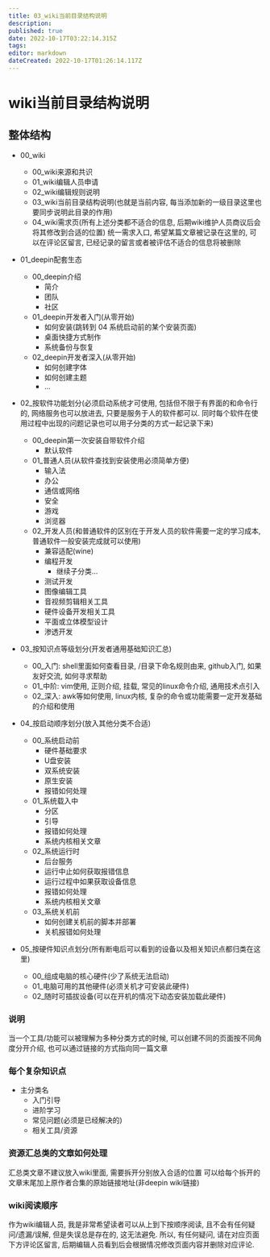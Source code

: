 ```yaml
---
title: 03_wiki当前目录结构说明
description: 
published: true
date: 2022-10-17T03:22:14.315Z
tags: 
editor: markdown
dateCreated: 2022-10-17T01:26:14.117Z
---
```


# wiki当前目录结构说明

## 整体结构

* 00_wiki
	* 00_wiki来源和共识
	* 01_wiki编辑人员申请
	* 02_wiki编辑规则说明
	* 03_wiki当前目录结构说明(也就是当前内容, 每当添加新的一级目录这里也要同步说明此目录的作用)
	* 04_wiki需求页(所有上述分类都不适合的信息, 后期wiki维护人员商议后会将其修改到合适的位置)
		统一需求入口, 希望某篇文章被记录在这里的, 可以在评论区留言, 已经记录的留言或者被评估不适合的信息将被删除

* 01_deepin配套生态
	* 00_deepin介绍
		* 简介
		* 团队
		* 社区
	* 01_deepin开发者入门(从零开始)
		* 如何安装(跳转到 04 系统启动前的某个安装页面)
		* 桌面快捷方式制作
		* 系统备份与恢复
	* 02_deepin开发者深入(从零开始)
		* 如何创建字体
		* 如何创建主题
		* ...

* 02_按软件功能划分(必须启动系统才可使用, 包括但不限于有界面的和命令行的, 网络服务也可以放进去, 只要是服务于人的软件都可以. 同时每个软件在使用过程中出现的问题记录也可以用子分类的方式一起记录下来)
	* 00_deepin第一次安装自带软件介绍
		* 默认软件
	* 01_普通人员(从软件查找到安装使用必须简单方便)
		* 输入法
		* 办公
		* 通信或网络
		* 安全
		* 游戏
		* 浏览器
	* 02_开发人员(和普通软件的区别在于开发人员的软件需要一定的学习成本, 普通软件一般安装完成就可以使用)
		* 兼容适配(wine)
		* 编程开发
			* 继续子分类...
		* 测试开发
		* 图像编辑工具
		* 音视频剪辑相关工具
		* 硬件设备开发相关工具
		* 平面或立体模型设计
		* 渗透开发

* 03_按知识点等级划分(开发者通用基础知识汇总)
	* 00_入门: shell里面如何查看目录, /目录下命名规则由来, github入门, 如果友好交流, 如何寻求帮助
	* 01_中阶: vim使用, 正则介绍, 挂载, 常见的linux命令介绍, 通用技术点引入
	* 02_深入: awk等如何使用, linux内核, 复杂的命令或功能需要一定开发基础的介绍和使用

* 04_按启动顺序划分(放入其他分类不合适)
	* 00_系统启动前
		* 硬件基础要求
		* U盘安装
		* 双系统安装
		* 原生安装
		* 报错如何处理
	* 01_系统载入中
		* 分区
		* 引导
		* 报错如何处理
		* 系统内核相关文章
	* 02_系统运行时
		* 后台服务
		* 运行中止如何获取报错信息
		* 运行过程中如果获取设备信息
		* 报错如何处理
		* 系统内核相关文章
	* 03_系统关机前
		* 如何创建关机前的脚本并部署
		* 关机报错如何处理

* 05_按硬件知识点划分(所有断电后可以看到的设备以及相关知识点都归类在这里)
	* 00_组成电脑的核心硬件(少了系统无法启动)
	* 01_电脑可用的其他硬件(必须关机才可安装此硬件)
	* 02_随时可插拔设备(可以在开机的情况下动态安装加载此硬件)


	





### 说明
当一个工具/功能可以被理解为多种分类方式的时候, 
可以创建不同的页面按不同角度分开介绍,
也可以通过链接的方式指向同一篇文章



### 每个复杂知识点
* 主分类名
	* 入门引导
	* 进阶学习
	* 常见问题(必须是已经解决的)
	* 相关工具/资源


### 资源汇总类的文章如何处理
汇总类文章不建议放入wiki里面, 需要拆开分别放入合适的位置
可以给每个拆开的文章末尾加上原作者合集的原始链接地址(非deepin wiki链接)
	

### wiki阅读顺序
作为wiki编辑人员, 我是非常希望读者可以从上到下按顺序阅读, 且不会有任何疑问/遗漏/误解, 但是失误总是存在的, 这无法避免.
所以, 有任何疑问, 请在对应页面下方评论区留言, 后期编辑人员看到后会根据情况修改页面内容并删除对应评论.


